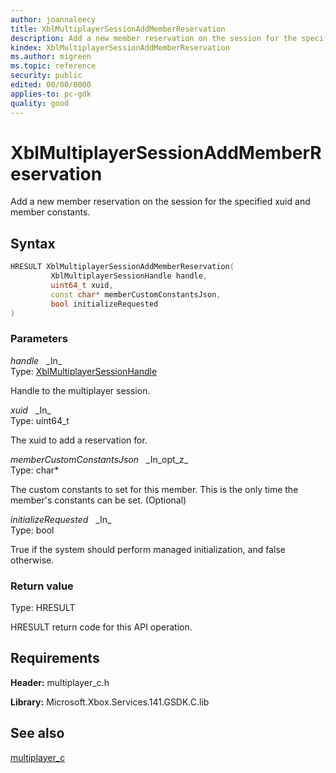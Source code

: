 ```yaml
---
author: joannaleecy
title: XblMultiplayerSessionAddMemberReservation
description: Add a new member reservation on the session for the specified xuid and member constants.
kindex: XblMultiplayerSessionAddMemberReservation
ms.author: migreen
ms.topic: reference
security: public
edited: 00/00/0000
applies-to: pc-gdk
quality: good
---
```


# XblMultiplayerSessionAddMemberReservation  

Add a new member reservation on the session for the specified xuid and member constants.  

## Syntax  
  
```cpp
HRESULT XblMultiplayerSessionAddMemberReservation(  
         XblMultiplayerSessionHandle handle,  
         uint64_t xuid,  
         const char* memberCustomConstantsJson,  
         bool initializeRequested  
)  
```  
  
### Parameters  
  
*handle* &nbsp;&nbsp;\_In\_  
Type: [XblMultiplayerSessionHandle](../handles/xblmultiplayersessionhandle.md)  
  
Handle to the multiplayer session.  
  
*xuid* &nbsp;&nbsp;\_In\_  
Type: uint64_t  
  
The xuid to add a reservation for.  
  
*memberCustomConstantsJson* &nbsp;&nbsp;\_In\_opt\_z\_  
Type: char*  
  
The custom constants to set for this member. This is the only time the member's constants can be set. (Optional)  
  
*initializeRequested* &nbsp;&nbsp;\_In\_  
Type: bool  
  
True if the system should perform managed initialization, and false otherwise.  
  
  
### Return value  
Type: HRESULT
  
HRESULT return code for this API operation.
  
## Requirements  
  
**Header:** multiplayer_c.h
  
**Library:** Microsoft.Xbox.Services.141.GSDK.C.lib
  
## See also  
[multiplayer_c](../multiplayer_c_members.md)  
  
  